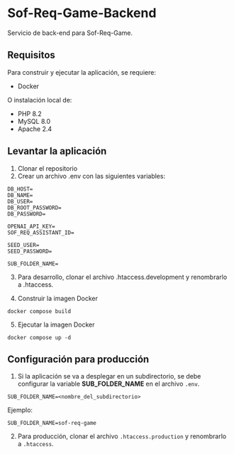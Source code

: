 # Sof-Req-Game-Backend
Servicio de back-end para Sof-Req-Game.

## Requisitos
Para construir y ejecutar la aplicación, se requiere:
- Docker

O instalación local de:

- PHP 8.2
- MySQL 8.0
- Apache 2.4

## Levantar la aplicación
1. Clonar el repositorio
2. Crear un archivo .env con las siguientes variables:

```
DB_HOST=
DB_NAME=
DB_USER=
DB_ROOT_PASSWORD=
DB_PASSWORD=

OPENAI_API_KEY=
SOF_REQ_ASSISTANT_ID=

SEED_USER=
SEED_PASSWORD=

SUB_FOLDER_NAME=
```

3. Para desarrollo, clonar el archivo .htaccess.development y renombrarlo a .htaccess.

4. Construir la imagen Docker

```
docker compose build
```

5. Ejecutar la imagen Docker

```
docker compose up -d
```

## Configuración para producción

1. Si la aplicación se va a desplegar en un subdirectorio, se debe configurar la variable **SUB_FOLDER_NAME** en el archivo `.env`.

```
SUB_FOLDER_NAME=<nombre_del_subdirectorio>
```

Ejemplo:

```
SUB_FOLDER_NAME=sof-req-game
```

2. Para producción, clonar el archivo `.htaccess.production` y renombrarlo a `.htaccess`.
